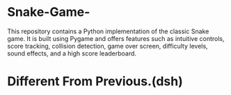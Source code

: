 # Snake-Game-
This repository contains a Python implementation of the classic Snake game. It is built using Pygame and offers features such as intuitive controls, score tracking, collision detection, game over screen, difficulty levels, sound effects, and a high score leaderboard.

# Different From Previous.(dsh)
